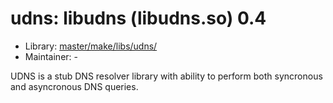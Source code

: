# udns: libudns (libudns.so) 0.4
  - Library: [master/make/libs/udns/](https://github.com/Freetz-NG/freetz-ng/tree/master/make/libs/udns/)
  - Maintainer: -

UDNS is a stub DNS resolver library with ability to perform both syncronous and asyncronous DNS queries.
